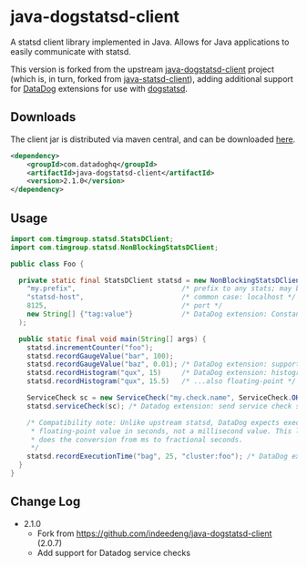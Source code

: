 java-dogstatsd-client
==================

A statsd client library implemented in Java.  Allows for Java applications to easily communicate with statsd.

This version is forked from the upstream [java-dogstatsd-client](https://github.com/indeedeng/java-dogstatsd-client) project (which is, in turn, forked from [java-statsd-client](https://github.com/youdevise/java-statsd-client)), adding additional support for [DataDog](http://datadoghq.com/) extensions for use with [dogstatsd](http://docs.datadoghq.com/guides/dogstatsd/).

Downloads
---------
The client jar is distributed via maven central, and can be downloaded [here](http://search.maven.org/#search%7Cga%7C1%7Cg%3Acom.timgroup%20a%3Ajava-statsd-client).

```xml
<dependency>
    <groupId>com.datadoghq</groupId>
    <artifactId>java-dogstatsd-client</artifactId>
    <version>2.1.0</version>
</dependency>
```

Usage
-----
```java
import com.timgroup.statsd.StatsDClient;
import com.timgroup.statsd.NonBlockingStatsDClient;

public class Foo {

  private static final StatsDClient statsd = new NonBlockingStatsDClient(
    "my.prefix",                          /* prefix to any stats; may be null or empty string */
    "statsd-host",                        /* common case: localhost */
    8125,                                 /* port */
    new String[] {"tag:value"}            /* DataDog extension: Constant tags, always applied */
  );

  public static final void main(String[] args) {
    statsd.incrementCounter("foo");
    statsd.recordGaugeValue("bar", 100);
    statsd.recordGaugeValue("baz", 0.01); /* DataDog extension: support for floating-point gauges */
    statsd.recordHistogram("qux", 15)     /* DataDog extension: histograms */
    statsd.recordHistogram("qux", 15.5)   /* ...also floating-point */

    ServiceCheck sc = new ServiceCheck("my.check.name", ServiceCheck.OK);
    statsd.serviceCheck(sc); /* Datadog extension: send service check status */

    /* Compatibility note: Unlike upstream statsd, DataDog expects execution times to be a
     * floating-point value in seconds, not a millisecond value. This library
     * does the conversion from ms to fractional seconds.
     */
    statsd.recordExecutionTime("bag", 25, "cluster:foo"); /* DataDog extension: cluster tag */
  }
}
```


Change Log
----------

- 2.1.0
    - Fork from https://github.com/indeedeng/java-dogstatsd-client (2.0.7)
    - Add support for Datadog service checks
